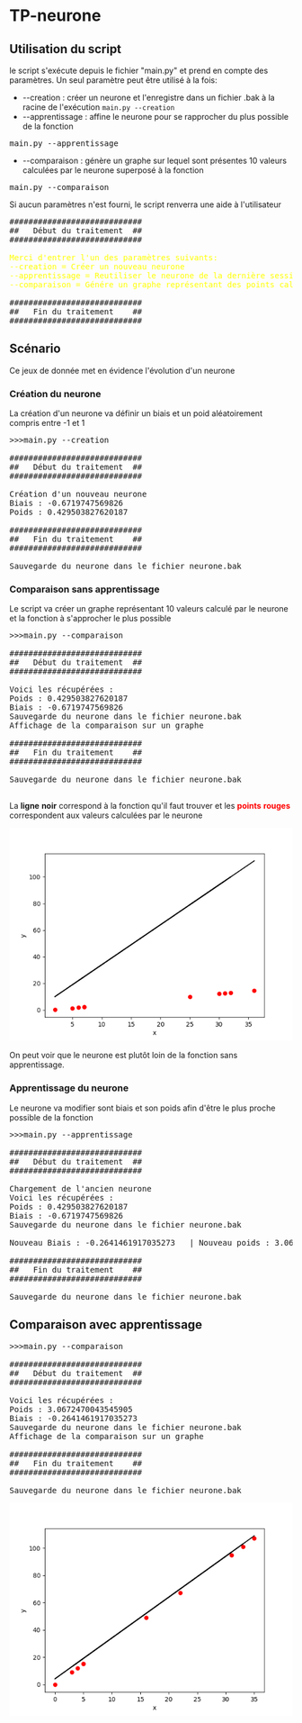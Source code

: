 # TP-neurone
<p></p>

## Utilisation du script
le script s'exécute depuis le fichier "main.py" et prend en compte des paramètres. Un seul paramètre peut être utilisé à la fois:
- --creation : créer un neurone et l'enregistre dans un fichier .bak à la racine de l'exécution
 <code>main.py --creation</code>
- --apprentissage : affine le neurone pour se rapprocher du plus possible de la fonction
<pre>main.py --apprentissage</pre>
- --comparaison : génère un graphe sur lequel sont présentes 10 valeurs calculées par le neurone superposé à la fonction
<pre>main.py --comparaison</pre>

Si aucun paramètres n'est fourni, le script renverra une aide à l'utilisateur
<pre>############################
##   Début du traitement  ##
############################
    
<span style="color:yellow">Merci d'entrer l'un des paramètres suivants:
--creation = Créer un nouveau neurone
--apprentissage = Reutiliser le neurone de la dernière session afin de l'affiner
--comparaison = Génére un graphe représentant des points calculés par le neurone et la courbe de la fonction désirée</span>
    
############################
##   Fin du traitement    ##
############################</pre>
## Scénario
<p>Ce jeux de donnée met en évidence l'évolution d'un neurone</p>

### Création du neurone
La création d'un neurone va définir un biais et un poid aléatoirement compris entre -1 et 1 
<pre>>>>main.py --creation
    
############################
##   Début du traitement  ##
############################
    
Création d'un nouveau neurone
Biais : -0.6719747569826
Poids : 0.429503827620187
    
############################
##   Fin du traitement    ##
############################

Sauvegarde du neurone dans le fichier neurone.bak
</pre>

### Comparaison sans apprentissage
Le script va créer un graphe représentant 10 valeurs calculé par le neurone et la fonction à s'approcher le plus possible
<pre>>>>main.py --comparaison
    
############################
##   Début du traitement  ##
############################
    
Voici les récupérées :
Poids : 0.429503827620187
Biais : -0.6719747569826
Sauvegarde du neurone dans le fichier neurone.bak
Affichage de la comparaison sur un graphe
    
############################
##   Fin du traitement    ##
############################

Sauvegarde du neurone dans le fichier neurone.bak
 </pre>
 
La **ligne** **noir** correspond à la fonction qu'il faut trouver et les <span style="color:red">**points** **rouges**</span> correspondent aux valeurs calculées par le neurone

 ![ComparaisonSansApprentissage](https://github.com/fab37100/TP-neurone/blob/master/images/1.png "graphe sans apprentissage")

On peut voir que le neurone est plutôt loin de la fonction sans apprentissage.
### Apprentissage du neurone
Le neurone va modifier sont biais et son poids afin d'être le plus proche possible de la fonction
<pre>>>>main.py --apprentissage
    
############################
##   Début du traitement  ##
############################
    
Chargement de l'ancien neurone
Voici les récupérées :
Poids : 0.429503827620187
Biais : -0.6719747569826
Sauvegarde du neurone dans le fichier neurone.bak
    
Nouveau Biais : -0.2641461917035273   | Nouveau poids : 3.0672470043545905
    
############################
##   Fin du traitement    ##
############################

Sauvegarde du neurone dans le fichier neurone.bak</pre>

## Comparaison avec apprentissage
<pre>>>>main.py --comparaison
    
############################
##   Début du traitement  ##
############################
    
Voici les récupérées :
Poids : 3.0672470043545905
Biais : -0.2641461917035273
Sauvegarde du neurone dans le fichier neurone.bak
Affichage de la comparaison sur un graphe
    
############################
##   Fin du traitement    ##
############################

Sauvegarde du neurone dans le fichier neurone.bak</pre>
![ComparaisonAvecApprentissage](https://github.com/fab37100/TP-neurone/blob/master/images/2.png "graphe avec apprentissage")